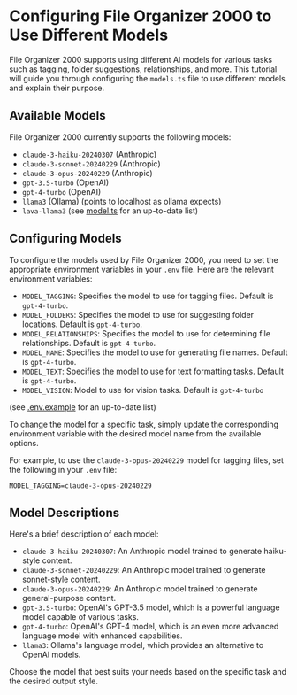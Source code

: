 # Configuring File Organizer 2000 to Use Different Models

File Organizer 2000 supports using different AI models for various tasks such as tagging, folder suggestions, relationships, and more. This tutorial will guide you through configuring the `models.ts` file to use different models and explain their purpose.

## Available Models

File Organizer 2000 currently supports the following models:

- `claude-3-haiku-20240307` (Anthropic)
- `claude-3-sonnet-20240229` (Anthropic)
- `claude-3-opus-20240229` (Anthropic)
- `gpt-3.5-turbo` (OpenAI)
- `gpt-4-turbo` (OpenAI)
- `llama3` (Ollama) (points to localhost as ollama expects)
- `lava-llama3`
(see [model.ts](../app/lib/models.ts) for an up-to-date list)

## Configuring Models

To configure the models used by File Organizer 2000, you need to set the appropriate environment variables in your `.env` file. Here are the relevant environment variables:

- `MODEL_TAGGING`: Specifies the model to use for tagging files. Default is `gpt-4-turbo`.
- `MODEL_FOLDERS`: Specifies the model to use for suggesting folder locations. Default is `gpt-4-turbo`.
- `MODEL_RELATIONSHIPS`: Specifies the model to use for determining file relationships. Default is `gpt-4-turbo`.
- `MODEL_NAME`: Specifies the model to use for generating file names. Default is `gpt-4-turbo`.
- `MODEL_TEXT`: Specifies the model to use for text formatting tasks. Default is `gpt-4-turbo`.
- `MODEL_VISION`: Model to use for vision tasks. Default is `gpt-4-turbo`

(see [.env.example](../app/.env.example) for an up-to-date list)

To change the model for a specific task, simply update the corresponding environment variable with the desired model name from the available options.

For example, to use the `claude-3-opus-20240229` model for tagging files, set the following in your `.env` file:

```
MODEL_TAGGING=claude-3-opus-20240229
```

## Model Descriptions

Here's a brief description of each model:

- `claude-3-haiku-20240307`: An Anthropic model trained to generate haiku-style content.
- `claude-3-sonnet-20240229`: An Anthropic model trained to generate sonnet-style content.
- `claude-3-opus-20240229`: An Anthropic model trained to generate general-purpose content.
- `gpt-3.5-turbo`: OpenAI's GPT-3.5 model, which is a powerful language model capable of various tasks.
- `gpt-4-turbo`: OpenAI's GPT-4 model, which is an even more advanced language model with enhanced capabilities.
- `llama3`: Ollama's language model, which provides an alternative to OpenAI models.

Choose the model that best suits your needs based on the specific task and the desired output style.

